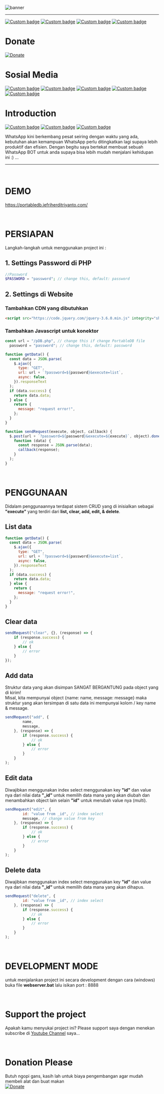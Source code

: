![banner](icon.svg)

---

[![Custom badge](https://img.shields.io/endpoint?style=for-the-badge&url=https%3A%2F%2Fjefripunza-youtube-channel-badge.vercel.app%2Fapi%2Fsubscriber)](https://www.youtube.com/user/jefripunza/)
[![Custom badge](https://img.shields.io/endpoint?style=for-the-badge&url=https%3A%2F%2Fjefripunza-youtube-channel-badge.vercel.app%2Fapi%2Fviews)](https://www.youtube.com/user/jefripunza/)
[![Custom badge](https://img.shields.io/endpoint?style=for-the-badge&url=https%3A%2F%2Fjefripunza-youtube-channel-badge.vercel.app%2Fapi%2Fcomments)](https://www.youtube.com/user/jefripunza/)
[![Custom badge](https://img.shields.io/endpoint?style=for-the-badge&url=https%3A%2F%2Fjefripunza-youtube-channel-badge.vercel.app%2Fapi%2Fvideos)](https://www.youtube.com/user/jefripunza/videos/)

# Donate

[![Donate](https://img.shields.io/badge/paypal-%2300457C.svg?&style=for-the-badge&logo=paypal&logoColor=white)](https://www.paypal.com/paypalme/jefripunza)

# Sosial Media

[![Custom badge](https://img.shields.io/badge/youtube-%23FF0000.svg?&style=for-the-badge&logo=youtube&logoColor=white)](https://www.youtube.com/user/jefripunza/)
[![Custom badge](https://img.shields.io/badge/instagram-%23E4405F.svg?&style=for-the-badge&logo=instagram&logoColor=white)](https://www.instagram.com/jefripunza/)
[![Custom badge](https://img.shields.io/badge/facebook-%231877F2.svg?&style=for-the-badge&logo=facebook&logoColor=white)](https://fb.com/jefripunza/)
[![Custom badge](https://img.shields.io/badge/twitter-%231DA1F2.svg?&style=for-the-badge&logo=twitter&logoColor=white)](https://twitter.com/jefripunza/)
[![Custom badge](https://img.shields.io/badge/linkedin-%230077B5.svg?&style=for-the-badge&logo=linkedin&logoColor=white)](https://www.linkedin.com/in/jefri-herdi-triyanto-ba76a8106/)

# Introduction
[![Custom badge](https://img.shields.io/badge/node.js-6DA55F?style=for-the-badge&logo=node.js&logoColor=white)](https://nodejs.org/)
[![Custom badge](https://img.shields.io/badge/JavaScript-323330?style=for-the-badge&logo=javascript&logoColor=F7DF1E)](https://www.javascript.com/)
[![Custom badge](https://img.shields.io/badge/WhatsApp-25D366?style=for-the-badge&logo=whatsapp&logoColor=white)](https://www.whatsapp.com/)

WhatsApp kini berkembang pesat seiring dengan waktu yang ada, kebutuhan akan kemampuan WhatsApp perlu ditingkatkan lagi supaya lebih produktif dan efisien. Dengan begitu saya bertekat membuat sebuah WhatsApp BOT untuk anda supaya bisa lebih mudah menjalani kehidupan ini :) ...

---

<br />

# DEMO

<a href="https://portabledb.jefriherditriyanto.com/" target="_blank" rel="norefferer">https://portabledb.jefriherditriyanto.com/</a> <br/>

<br />

# PERSIAPAN

Langkah-langkah untuk menggunakan project ini :

## 1. Settings Password di PHP

```php
//Password
$PASSWORD = "password"; // change this, default: password
```

## 2. Settings di Website

### Tambahkan CDN yang dibutuhkan

```html
<script src="https://code.jquery.com/jquery-3.6.0.min.js" integrity="sha256-/xUj+3OJU5yExlq6GSYGSHk7tPXikynS7ogEvDej/m4=" crossorigin="anonymous"></script>
```

### Tambahkan Javascript untuk konektor

```javascript
const url = "/pDB.php", // change this if change PortableDB file
  password = "password"; // change this, default: password

function getData() {
  const data = JSON.parse(
    $.ajax({
      type: "GET",
      url: url + `?password=${password}&execute=list`,
      async: false,
    }).responseText
  );
  if (data.success) {
    return data.data;
  } else {
    return {
      message: "request error!",
    };
  }
}

function sendRequest(execute, object, callback) {
  $.post(url + `?password=${password}&execute=${execute}`, object).done(
    function (data) {
      const response = JSON.parse(data);
      callback(response);
    }
  );
}
```

<br />

# PENGGUNAAN

Didalam penggunaannya terdapat sistem CRUD yang di inisialkan sebagai <b>"execute"</b> yang terdiri dari <b>list, clear, add, edit, & delete</b>.

## List data

```javascript
function getData() {
  const data = JSON.parse(
    $.ajax({
      type: "GET",
      url: url + `?password=${password}&execute=list`,
      async: false,
    }).responseText
  );
  if (data.success) {
    return data.data;
  } else {
    return {
      message: "request error!",
    };
  }
}
```

## Clear data

```javascript
sendRequest("clear", {}, (response) => {
    if (response.success) {
        // ok
    } else {
        // error
    }
});
```

## Add data

Struktur data yang akan disimpan SANGAT BERGANTUNG pada object yang di kirim! <br/>
Misal, kita mempunyai object {name: name, message: message} maka struktur yang akan tersimpan di satu data ini mempunyai kolom / key name & message.

```javascript
sendRequest("add", {
        name,
        message,
    }, (response) => {
        if (response.success) {
            // ok
        } else {
            // error
        }
    }
);
```

## Edit data

Diwajibkan menggunakan index select menggunakan key <b>"id"</b> dan value nya dari nilai data <b>"_id"</b> untuk memilih data mana yang akan diubah dan menambahkan object lain selain <b>"id"</b> untuk merubah value nya (multi).

```javascript
sendRequest("edit", {
        id: "value from _id", // index select
        message, // change value from key
    }, (response) => {
        if (response.success) {
            // ok
        } else {
            // error
        }
    }
);
```

## Delete data

Diwajibkan menggunakan index select menggunakan key <b>"id"</b> dan value nya dari nilai data <b>"_id"</b> untuk memilih data mana yang akan dihapus.

```javascript
sendRequest("delete", {
        id: "value from _id", // index select
    }, (response) => {
        if (response.success) {
            // ok
        } else {
            // error
        }
    }
);
```

<br />

# DEVELOPMENT MODE

untuk menjalankan project ini secara development dengan cara (windows) buka file <b>webserver.bat</b> lalu isikan port : 8888

<br />

# Support the project

Apakah kamu menyukai project ini? Please support saya dengan menekan subscribe di [Youtube Channel](https://www.youtube.com/user/jefripunza/videos/) saya...

<br />

# Donation Please

Butuh ngopi gans, kasih lah untuk biaya pengembangan agar mudah membeli alat dan buat makan <br />
[![Donate](https://img.shields.io/badge/paypal-%2300457C.svg?&style=for-the-badge&logo=paypal&logoColor=white)](https://www.paypal.com/paypalme/jefripunza)
